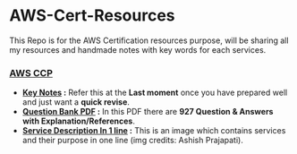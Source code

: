 # AWS-Cert-Resources
This Repo is for the AWS Certification resources purpose, will be sharing all my resources and handmade notes with key words for each services.

### [AWS CCP](https://github.com/krunalijain/AWS-Cert-Resources/tree/main/AWS%20CCP)
- **[Key Notes](https://github.com/krunalijain/AWS-Cert-Resources/blob/main/AWS%20CCP/AWS%20CCP(CLF-C01)%20Resources.md) :** Refer this at the **Last moment** once you have prepared well and just want a **quick revise**.
- **[Question Bank PDF](https://github.com/krunalijain/AWS-Cert-Resources/blob/main/AWS%20CCP/CertyIQ%20Q%26A%20CCP%20AWS.pdf) :** In this PDF there are **927 Question & Answers with Explanation/References**.
- **[Service Description In 1 line](https://github.com/krunalijain/AWS-Cert-Resources/blob/main/AWS%20CCP/Wallpaper_Cloud-_Practitioner.zip) :** This is an image which contains services and their purpose in one line (img credits: Ashish Prajapati).
